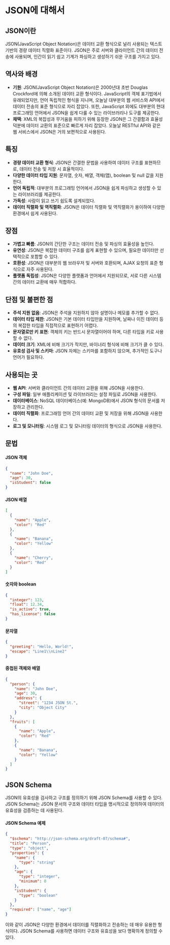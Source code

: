 # JSON에 대해서

## JSON이란

JSON(JavaScript Object Notation)은 데이터 교환 형식으로 널리 사용되는 텍스트 기반의 경량 데이터 직렬화 표준이다. JSON은 주로 서버와 클라이언트 간의 데이터 전송에 사용되며, 인간이 읽기 쉽고 기계가 파싱하고 생성하기 쉬운 구조를 가지고 있다.

## 역사와 배경
- **기원**: JSON(JavaScript Object Notation)은 2000년대 초반 Douglas Crockford에 의해 소개된 데이터 교환 형식이다. JavaScript의 객체 표기법에서 유래되었지만, 언어 독립적인 형식을 지니며, 오늘날 대부분의 웹 서비스와 API에서 데이터 전송의 표준 형식으로 자리 잡았다. 또한, JavaScript 외에도 대부분의 현대 프로그래밍 언어에서 JSON을 쉽게 다룰 수 있는 라이브러리나 도구를 제공한다.
- **채택**: XML의 복잡성과 무거움을 피하기 위해 등장한 JSON은 그 간결함과 효율성 덕분에 데이터 교환의 표준으로 빠르게 자리 잡았다. 오늘날 RESTful API와 같은 웹 서비스에서 JSON은 거의 보편적으로 사용된다.

## 특징

- **경량 데이터 교환 형식**: JSON은 간결한 문법을 사용하여 데이터 구조를 표현하므로, 데이터 전송 및 저장 시 효율적이다.
- **다양한 데이터 타입 지원**: 문자열, 숫자, 배열, 객체(맵), boolean 및 null 값을 지원한다.
- **언어 독립적**: 대부분의 프로그래밍 언어에서 JSON을 쉽게 파싱하고 생성할 수 있는 라이브러리를 제공한다.
- **가독성**: 사람이 읽고 쓰기 쉽도록 설계되었다.
- **데이터 직렬화 및 역직렬화**: JSON은 데이터 직렬화 및 역직렬화가 용이하여 다양한 환경에서 쉽게 사용된다.

## 장점

- **가볍고 빠름**: JSON의 간단한 구조는 데이터 전송 및 파싱의 효율성을 높인다.
- **유연성**: JSON은 복잡한 데이터 구조를 쉽게 표현할 수 있으며, 필요한 데이터만 선택적으로 포함할 수 있다.
- **호환성**: JSON은 대부분의 웹 브라우저 및 서버와 호환되며, AJAX 요청의 표준 형식으로 자주 사용된다.
- **플랫폼 독립성**: JSON은 다양한 플랫폼과 언어에서 지원되므로, 서로 다른 시스템 간의 데이터 교환에 매우 적합하다.

## 단점 및 불편한 점

- **주석 지원 없음**: JSON은 주석을 지원하지 않아 설명이나 메모를 추가할 수 없다.
- **데이터 타입 제한**: JSON은 기본 데이터 타입만을 지원하며, 날짜나 이진 데이터 등의 복잡한 타입을 직접적으로 표현하기 어렵다.
- **문자열로만 키 표현**: 객체의 키는 반드시 문자열이어야 하며, 다른 타입을 키로 사용할 수 없다.
- **데이터 크기**: XML에 비해 크기가 작지만, 바이너리 형식에 비해 크기가 클 수 있다.
- **유효성 검사 및 스키마**: JSON 자체는 스키마를 포함하지 않으며, 추가적인 도구나 언어가 필요하다.

## 사용되는 곳

- **웹 API**: 서버와 클라이언트 간의 데이터 교환을 위해 JSON을 사용한다.
- **구성 파일**: 일부 애플리케이션 및 라이브러리는 설정 파일로 JSON을 사용한다.
- **데이터베이스**: NoSQL 데이터베이스(예: MongoDB)에서 JSON 형식의 문서를 저장하고 관리한다.
- **데이터 직렬화**: 프로그래밍 언어 간의 데이터 교환 및 저장을 위해 JSON을 사용한다.
- **로그 및 모니터링**: 시스템 로그 및 모니터링 데이터의 형식으로 JSON을 사용한다.

## 문법

#### JSON 객체

```json
{
  "name": "John Doe",
  "age": 30,
  "isStudent": false
}

```
#### JSON 배열
```json
[
  {
    "name": "Apple",
    "color": "Red"
  },
  {
    "name": "Banana",
    "color": "Yellow"
  },
  {
    "name": "Cherry",
    "color": "Red"
  }
]
```

#### 숫자와 boolean
```json
{
  "integer": 123,
  "float": 12.34,
  "is_active": true,
  "has_license": false
}
```

#### 문자열
```json
{
  "greeting": "Hello, World!",
  "escape": "Line1\\nLine2"
}
```

#### 중첩된 객체와 배열
```json
{
  "person": {
    "name": "John Doe",
    "age": 30,
    "address": {
      "street": "1234 JSON St.",
      "city": "Object City"
    }
  },
  "fruits": [
    {
      "name": "Apple",
      "color": "Red"
    },
    {
      "name": "Banana",
      "color": "Yellow"
    }
  ]
}
```

## JSON Schema
JSON의 유효성을 검사하고 구조를 정의하기 위해 JSON Schema를 사용할 수 있다. JSON Schema는 JSON 문서의 구조와 데이터 타입을 명시적으로 정의하여 데이터의 유효성을 검증하는 데 사용된다.

#### JSON Schema 예제

```json
{
  "$schema": "http://json-schema.org/draft-07/schema#",
  "title": "Person",
  "type": "object",
  "properties": {
    "name": {
      "type": "string"
    },
    "age": {
      "type": "integer",
      "minimum": 0
    },
    "isStudent": {
      "type": "boolean"
    }
  },
  "required": ["name", "age"]
}
```
이와 같이 JSON은 다양한 환경에서 데이터를 직렬화하고 전송하는 데 매우 유용한 형식이다. JSON Schema를 사용하면 데이터 구조와 유효성을 보다 명확하게 정의할 수 있다.